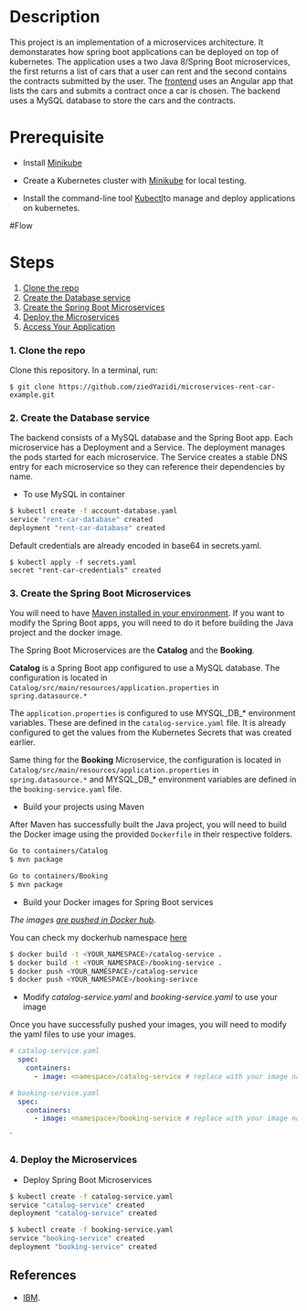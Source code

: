 # Description
This project is an implementation of a microservices architecture. It demonstarates how spring boot applications can be deployed on top of kubernetes.
The application uses a two Java 8/Spring Boot microservices, the first returns a list of cars that a user can rent and the second contains the contracts submitted by the user.
The [frontend](https://github.com/ziedYazidi/Dynamic-Form-Generator) uses an Angular app that lists the cars and submits a contract once a car is chosen. 
The backend uses a MySQL database to store the cars and the contracts.


# Prerequisite

* Install [Minikube](https://kubernetes.io/docs/tasks/tools/install-kubectl/#install-kubectl)

* Create a Kubernetes cluster with [Minikube](https://kubernetes.io/docs/getting-started-guides/minikube) for local testing.

* Install the command-line tool [Kubectl](https://console.bluemix.net/openwhisk/learn/cli/)to manage and deploy applications on kubernetes.

#Flow

# Steps
1. [Clone the repo](#1-clone-the-repo)
2. [Create the Database service](#2-create-the-database-service)
3. [Create the Spring Boot Microservices](#3-create-the-spring-boot-microservices)
4. [Deploy the Microservices](#5-deploy-the-microservices)
5. [Access Your Application](#6-access-your-application)

### 1. Clone the repo

Clone this repository. In a terminal, run:

```
$ git clone https://github.com/ziedYazidi/microservices-rent-car-example.git
```

### 2. Create the Database service

The backend consists of a MySQL database and the Spring Boot app. Each
microservice has a Deployment and a Service. The deployment manages
the pods started for each microservice. The Service creates a stable
DNS entry for each microservice so they can reference their
dependencies by name.

* To use MySQL in container

```bash
$ kubectl create -f account-database.yaml
service "rent-car-database" created
deployment "rent-car-database" created
```
Default credentials are already encoded in base64 in secrets.yaml.

```
$ kubectl apply -f secrets.yaml
secret "rent-car-credentials" created
```

### 3. Create the Spring Boot Microservices
You will need to have [Maven installed in your environment](https://maven.apache.org/index.html).
If you want to modify the Spring Boot apps, you will need to do it before building the Java project and the docker image.

The Spring Boot Microservices are the **Catalog** and the **Booking**.

**Catalog** is a Spring Boot app configured to use a MySQL database. The configuration is located in `Catalog/src/main/resources/application.properties` in `spring.datasource.*`

The `application.properties` is configured to use MYSQL_DB_* environment variables. These are defined in the `catalog-service.yaml` file. It is already configured to get the values from the Kubernetes Secrets that was created earlier.

Same thing for the **Booking** Microservice, the configuration is located in `Catalog/src/main/resources/application.properties` in `spring.datasource.*` and MYSQL_DB_* environment variables are defined in the `booking-service.yaml` file.

* Build your projects using Maven

After Maven has successfully built the Java project, you will need to build the Docker image using the provided `Dockerfile` in their respective folders.

```bash
Go to containers/Catalog
$ mvn package

Go to containers/Booking
$ mvn package

```

* Build your Docker images for Spring Boot services

*The images [are pushed in Docker hub](https://docs.docker.com/datacenter/dtr/2.2/guides/user/manage-images/pull-and-push-images).*

You can check my dockerhub namespace [here](https://hub.docker.com/u/ziedyazidi/)

```bash
$ docker build -t <YOUR_NAMESPACE>/catalog-service .
$ docker build -t <YOUR_NAMESPACE>/booking-service .
$ docker push <YOUR_NAMESPACE>/catalog-service
$ docker push <YOUR_NAMESPACE>/booking-serivce
```

* Modify *catalog-service.yaml* and *booking-service.yaml* to use your image

Once you have successfully pushed your images, you will need to modify the yaml files to use your images.
```yaml
# catalog-service.yaml
  spec:
    containers:
      - image: <namespace>/catalog-service # replace with your image name
```

```yaml
# booking-service.yaml
  spec:
    containers:
      - image: <namespace>/booking-service # replace with your image name
```



`



### 4. Deploy the Microservices

* Deploy Spring Boot Microservices

```bash
$ kubectl create -f catalog-service.yaml
service "catalog-service" created
deployment "catalog-service" created
```

```bash
$ kubectl create -f booking-service.yaml
service "booking-service" created
deployment "booking-service" created
```


<!-- ### 5. Access Your Application
You can access your app publicly through your Cluster IP and the NodePort. The NodePort should be **30080**.

* To find your IP:
```bash
$ ibmcloud cs workers <cluster-name>
ID                                                 Public IP        Private IP      Machine Type   State    Status   
kube-dal10-paac005a5fa6c44786b5dfb3ed8728548f-w1   169.47.241.213   10.177.155.13   free           normal   Ready  
```

* To find the NodePort of the account-summary service:
```bash
$ kubectl get svc
NAME                    CLUSTER-IP     EXTERNAL-IP   PORT(S)                                                                      AGE
...
account-summary         10.10.10.74    <nodes>       80:30080/TCP                                                                 2d
...
```
* On your browser, go to `http://<your-cluster-IP>:30080`
![Account-balance](images/balance.png) -->


## References
* [IBM](https://github.com/IBM/spring-boot-microservices-on-kubernetes).